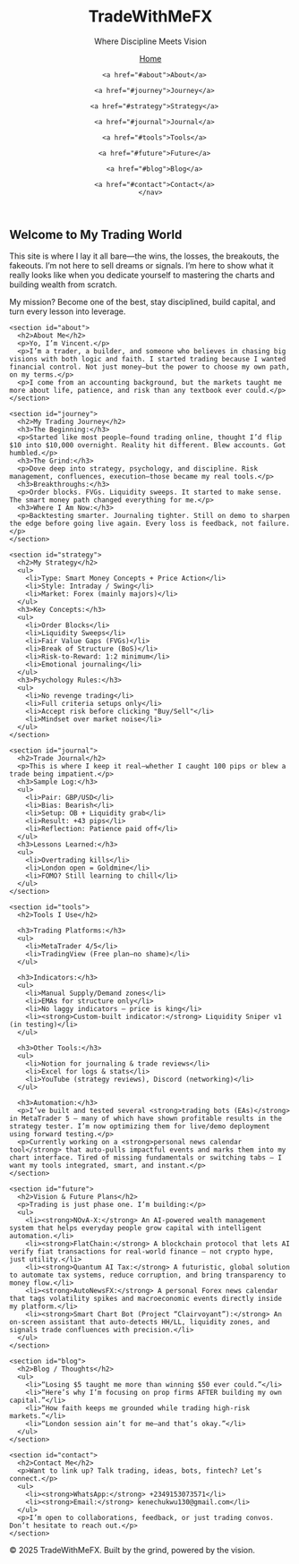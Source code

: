 <!DOCTYPE html>
<html lang="en">
<head>
  <meta charset="UTF-8" />
  <meta name="viewport" content="width=device-width, initial-scale=1.0"/>
  <title>TradeWithMeFX | My Trading Journey</title>
  <link rel="stylesheet" href="style.css" />
</head>
<body>
  <header>
    <div class="branding">
      <h1>TradeWithMeFX</h1>
      <p>Where Discipline Meets Vision</p>
    </div>
    <nav>
      <a href="#home">Home</a>
      
      <a href="#about">About</a>
      
      <a href="#journey">Journey</a>
      
      <a href="#strategy">Strategy</a>
      
      <a href="#journal">Journal</a>
      
      <a href="#tools">Tools</a>
      
      <a href="#future">Future</a>
      
      <a href="#blog">Blog</a>
      
      <a href="#contact">Contact</a>
    </nav>
  </header>

  <main>
    <section id="home">
      <h2>Welcome to My Trading World</h2>
      <p>This site is where I lay it all bare—the wins, the losses, the breakouts, the fakeouts. I’m not here to sell dreams or signals. I’m here to show what it really looks like when you dedicate yourself to mastering the charts and building wealth from scratch.</p>
      <p>My mission? Become one of the best, stay disciplined, build capital, and turn every lesson into leverage.</p>
    </section>

    <section id="about">
      <h2>About Me</h2>
      <p>Yo, I’m Vincent.</p>
      <p>I’m a trader, a builder, and someone who believes in chasing big visions with both logic and faith. I started trading because I wanted financial control. Not just money—but the power to choose my own path, on my terms.</p>
      <p>I come from an accounting background, but the markets taught me more about life, patience, and risk than any textbook ever could.</p>
    </section>

    <section id="journey">
      <h2>My Trading Journey</h2>
      <h3>The Beginning:</h3>
      <p>Started like most people—found trading online, thought I’d flip $10 into $10,000 overnight. Reality hit different. Blew accounts. Got humbled.</p>
      <h3>The Grind:</h3>
      <p>Dove deep into strategy, psychology, and discipline. Risk management, confluences, execution—those became my real tools.</p>
      <h3>Breakthroughs:</h3>
      <p>Order blocks. FVGs. Liquidity sweeps. It started to make sense. The smart money path changed everything for me.</p>
      <h3>Where I Am Now:</h3>
      <p>Backtesting smarter. Journaling tighter. Still on demo to sharpen the edge before going live again. Every loss is feedback, not failure.</p>
    </section>

    <section id="strategy">
      <h2>My Strategy</h2>
      <ul>
        <li>Type: Smart Money Concepts + Price Action</li>
        <li>Style: Intraday / Swing</li>
        <li>Market: Forex (mainly majors)</li>
      </ul>
      <h3>Key Concepts:</h3>
      <ul>
        <li>Order Blocks</li>
        <li>Liquidity Sweeps</li>
        <li>Fair Value Gaps (FVGs)</li>
        <li>Break of Structure (BoS)</li>
        <li>Risk-to-Reward: 1:2 minimum</li>
        <li>Emotional journaling</li>
      </ul>
      <h3>Psychology Rules:</h3>
      <ul>
        <li>No revenge trading</li>
        <li>Full criteria setups only</li>
        <li>Accept risk before clicking "Buy/Sell"</li>
        <li>Mindset over market noise</li>
      </ul>
    </section>

    <section id="journal">
      <h2>Trade Journal</h2>
      <p>This is where I keep it real—whether I caught 100 pips or blew a trade being impatient.</p>
      <h3>Sample Log:</h3>
      <ul>
        <li>Pair: GBP/USD</li>
        <li>Bias: Bearish</li>
        <li>Setup: OB + Liquidity grab</li>
        <li>Result: +43 pips</li>
        <li>Reflection: Patience paid off</li>
      </ul>
      <h3>Lessons Learned:</h3>
      <ul>
        <li>Overtrading kills</li>
        <li>London open = Goldmine</li>
        <li>FOMO? Still learning to chill</li>
      </ul>
    </section>

    <section id="tools">
      <h2>Tools I Use</h2>

      <h3>Trading Platforms:</h3>
      <ul>
        <li>MetaTrader 4/5</li>
        <li>TradingView (Free plan—no shame)</li>
      </ul>

      <h3>Indicators:</h3>
      <ul>
        <li>Manual Supply/Demand zones</li>
        <li>EMAs for structure only</li>
        <li>No laggy indicators — price is king</li>
        <li><strong>Custom-built indicator:</strong> Liquidity Sniper v1 (in testing)</li>
      </ul>

      <h3>Other Tools:</h3>
      <ul>
        <li>Notion for journaling & trade reviews</li>
        <li>Excel for logs & stats</li>
        <li>YouTube (strategy reviews), Discord (networking)</li>
      </ul>

      <h3>Automation:</h3>
      <p>I’ve built and tested several <strong>trading bots (EAs)</strong> in MetaTrader 5 — many of which have shown profitable results in the strategy tester. I’m now optimizing them for live/demo deployment using forward testing.</p>
      <p>Currently working on a <strong>personal news calendar tool</strong> that auto-pulls impactful events and marks them into my chart interface. Tired of missing fundamentals or switching tabs — I want my tools integrated, smart, and instant.</p>
    </section>

    <section id="future">
      <h2>Vision & Future Plans</h2>
      <p>Trading is just phase one. I’m building:</p>
      <ul>
        <li><strong>NOvA-X:</strong> An AI-powered wealth management system that helps everyday people grow capital with intelligent automation.</li>
        <li><strong>FlatChain:</strong> A blockchain protocol that lets AI verify fiat transactions for real-world finance — not crypto hype, just utility.</li>
        <li><strong>Quantum AI Tax:</strong> A futuristic, global solution to automate tax systems, reduce corruption, and bring transparency to money flow.</li>
        <li><strong>AutoNewsFX:</strong> A personal Forex news calendar that tags volatility spikes and macroeconomic events directly inside my platform.</li>
        <li><strong>Smart Chart Bot (Project “Clairvoyant”):</strong> An on-screen assistant that auto-detects HH/LL, liquidity zones, and signals trade confluences with precision.</li>
      </ul>
    </section>

    <section id="blog">
      <h2>Blog / Thoughts</h2>
      <ul>
        <li>“Losing $5 taught me more than winning $50 ever could.”</li>
        <li>“Here’s why I’m focusing on prop firms AFTER building my own capital.”</li>
        <li>“How faith keeps me grounded while trading high-risk markets.”</li>
        <li>“London session ain’t for me—and that’s okay.”</li>
      </ul>
    </section>

    <section id="contact">
      <h2>Contact Me</h2>
      <p>Want to link up? Talk trading, ideas, bots, fintech? Let’s connect.</p>
      <ul>
        <li><strong>WhatsApp:</strong> +2349153073571</li>
        <li><strong>Email:</strong> kenechukwu130@gmail.com</li>
      </ul>
      <p>I’m open to collaborations, feedback, or just trading convos. Don’t hesitate to reach out.</p>
    </section>
  </main>

  <footer>
    <p>© 2025 TradeWithMeFX. Built by the grind, powered by the vision.</p>
  </footer>
</body>
</html>
